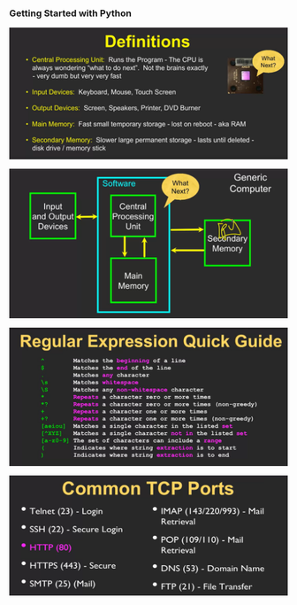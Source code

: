 ### Getting Started with Python

![alt text](image.png)

![alt text](image-1.png)

![alt text](image-2.png)

![alt text](image-3.png)